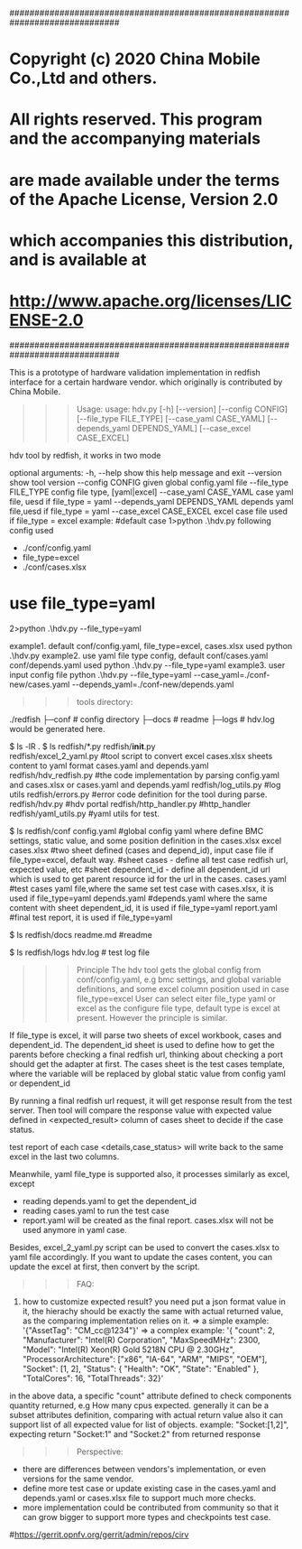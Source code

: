 ##############################################################################
# Copyright (c) 2020 China Mobile Co.,Ltd and others.
#
# All rights reserved. This program and the accompanying materials
# are made available under the terms of the Apache License, Version 2.0
# which accompanies this distribution, and is available at
# http://www.apache.org/licenses/LICENSE-2.0
##############################################################################

This is a prototype of hardware validation implementation in redfish interface for a certain hardware vendor.
which originally is contributed by China Mobile.
>>> Usage:
usage: hdv.py [-h] [--version] [--config CONFIG] [--file_type FILE_TYPE]
              [--case_yaml CASE_YAML] [--depends_yaml DEPENDS_YAML]
              [--case_excel CASE_EXCEL]

hdv tool by redfish, it works in two mode

optional arguments:
  -h, --help            show this help message and exit
  --version             show tool version
  --config CONFIG       given global config.yaml file
  --file_type FILE_TYPE
                        config file type, [yaml|excel]
  --case_yaml CASE_YAML
                        case yaml file, uesd if file_type = yaml
  --depends_yaml DEPENDS_YAML
                        depends yaml file,uesd if file_type = yaml
  --case_excel CASE_EXCEL
                        excel case file used if file_type = excel
example:
#default case 
1>python .\hdv.py 
following config used
  - ./conf/config.yaml 
  - file_type=excel
  - ./conf/cases.xlsx
# use file_type=yaml
2>python .\hdv.py --file_type=yaml		

example1. default conf/config.yaml, file_type=excel, cases.xlsx used
python .\hdv.py
example2. use yaml file type config, default conf/cases.yaml conf/depends.yaml used 
python .\hdv.py --file_type=yaml 
example3. user input config file 
python .\hdv.py --file_type=yaml --case_yaml=./conf-new/cases.yaml --depends_yaml=./conf-new/depends.yaml		
						
>>> tools directory:

./redfish
├─conf   # config directory
├─docs   # readme
├─logs   # hdv.log would be generated here.

$ ls -lR .
$ ls redfish/*.py
redfish/__init__.py  
redfish/excel_2_yaml.py   #tool script to convert excel cases.xlsx sheets content to yaml format cases.yaml and depends.yaml
redfish/hdv_redfish.py    #the code implementation by parsing config.yaml and cases.xlsx or cases.yaml and depends.yaml
redfish/log_utils.py      #log utils
redfish/errors.py         #error code definition for the tool during parse.
redfish/hdv.py            #hdv portal
redfish/http_handler.py   #http_handler
redfish/yaml_utils.py	  #yaml utils for test.

$ ls redfish/conf
config.yaml  #global config yaml where define BMC settings, static value, and some position definition in the cases.xlsx excel
cases.xlsx   #two sheet defined (cases and depend_id), input case file if file_type=excel, default way.
             #sheet cases - define all test case redfish url, expected value, etc
			 #sheet dependent_id - define all dependent_id url which is used to get parent resource id for the url in the cases.
cases.yaml   #test cases yaml file,where the same set test case with cases.xlsx, it is used if file_type=yaml
depends.yaml #depends.yaml where the same content with sheet dependent_id, it is used if file_type=yaml
report.yaml  #final test report, it is used if file_type=yaml

$ ls redfish/docs
readme.md   #readme

$ ls redfish/logs
hdv.log     # test log file

>>> Principle
The hdv tool gets the global config from conf/config.yaml, e.g bmc settings, and 
global variable definitions, and some excel column position used in case file_type=excel
User can select eiter file_type yaml or excel as the configure file type, 
default type is excel at present. However the principle is similar.

If file_type is excel, it will parse two sheets of excel workbook, cases and dependent_id. 
The dependent_id sheet is used to define how to get the parents before checking a final redfish url, 
thinking about checking a port should get the adapter at first.
The cases sheet is the test cases template, where the variable will be replaced 
by global static value from config yaml or dependent_id

By running a final redfish url request, it will get response result from the test server.
Then tool will compare the response value with expected value defined in <expected_result> column of cases sheet to decide if the case status.

test report of each case <details,case_status>  will write back to the same excel in the last two columns.

Meanwhile, yaml file_type is supported also, it processes similarly as excel, except
- reading depends.yaml to get the dependent_id
- reading cases.yaml to run the test case
- report.yaml will be created as the final report.
cases.xlsx will not be used anymore in yaml case.

Besides, excel_2_yaml.py script can be used to convert the cases.xlsx to yaml file accordingly. 
If you want to update the cases content, you can update the excel at first, then convert by the script.

>>> FAQ:
1. how to customize expected result?
you need put a json format value in it, the hierachy should be exactly the same with actual returned value, 
as the comparing implementation relies on it.
 => a simple example: '{"AssetTag": "CM_cc@1234"}'
 => a complex example: 
'{    "count": 2,    "Manufacturer": "Intel(R) Corporation",    "MaxSpeedMHz":
    2300,    "Model": "Intel(R) Xeon(R) Gold 5218N CPU @ 2.30GHz",    "ProcessorArchitecture":
    ["x86", "IA-64", "ARM", "MIPS", "OEM"],    "Socket": [1, 2],    "Status": {        "Health":
    "OK",        "State": "Enabled"    },    "TotalCores": 16,    "TotalThreads":
    32}'
 
in the above data, a specific "count" attribute defined to check components quantity returned, e.g How many cpus expected.
generally it can be a subset attributes definition, comparing with actual return value
also it can support list of all expected value for list of objects. 
example: "Socket:[1,2]", expecting return "Socket:1" and "Socket:2" from returned response

>>>Perspective:
- there are differences between vendors's implementation, or even versions for the same vendor.
- define more test case or update existing case in the cases.yaml and depends.yaml or cases.xlsx file to support much more checks.
- more implementation could be contributed from community so that it can grow bigger to support more types and checkpoints test case.
	
#https://gerrit.opnfv.org/gerrit/admin/repos/cirv
